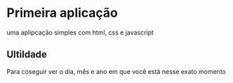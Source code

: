 # Primeira aplicação
uma aplipcação simples com html, css e javascript
## Ultildade
Para coseguir ver o dia, mês e ano em que você está nesse exato momento
